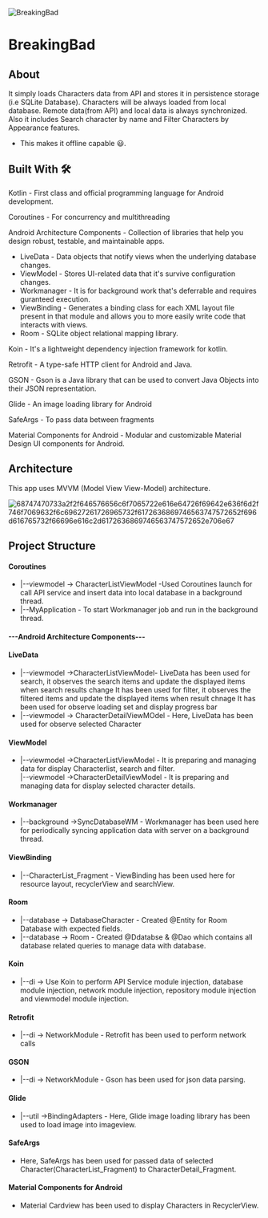 ![BreakingBad](https://user-images.githubusercontent.com/58938625/91903261-db80ee00-ec9a-11ea-9298-f74beb959b6c.png)



# BreakingBad
## About
<p>It simply loads Characters data from API and stores it in persistence storage (i.e SQLite Database). Characters will be always loaded from local database. 
  Remote data(from API) and local data is always synchronized. Also it includes Search character by name and Filter Characters by Appearance features. </p>
  <ul>
  <li>This makes it offline capable 😃.</li>
  </ul>

## Built With 🛠
<p> Kotlin - First class and official programming language for Android development.</p>
<p>Coroutines - For concurrency and multithreading</p>
<p>Android Architecture Components - Collection of libraries that help you design robust, testable, and maintainable apps.</p>
<ul>
  <li>LiveData - Data objects that notify views when the underlying database changes.</li>
  <li>ViewModel - Stores UI-related data that it's survive configuration changes.</li>
  <li>Workmanager - It is for background work that's deferrable and requires guranteed execution.</li>
  <li>ViewBinding - Generates a binding class for each XML layout file present in that module and allows you to more easily write code that interacts with views.</li>
  <li>Room - SQLite object relational mapping library.</li>
  </ul>
<p>Koin - It's a lightweight dependency injection framework for kotlin.<p>
<p>Retrofit - A type-safe HTTP client for Android and Java.</p>
<p>GSON - Gson is a Java library that can be used to convert Java Objects into their JSON representation.<p>
<p>Glide - An image loading library for Android </p>
<p>SafeArgs - To pass data between fragments
<p>Material Components for Android - Modular and customizable Material Design UI components for Android.</p>

## Architecture
<p>This app uses MVVM (Model View View-Model) architecture.</p>

![68747470733a2f2f646576656c6f7065722e616e64726f69642e636f6d2f746f7069632f6c69627261726965732f6172636869746563747572652f696d616765732f66696e616c2d6172636869746563747572652e706e67](https://user-images.githubusercontent.com/58938625/91903352-ff443400-ec9a-11ea-8fd0-853d6336bcf4.png)

## Project Structure
#### Coroutines
<ul>
  <li>|--viewmodel -> CharacterListViewModel -Used Coroutines launch for call API service and insert data into local database in a background thread. </li>
  <li>|--MyApplication - To start Workmanager job and run in the background thread.</li>
  </ul>
  
#### ---Android Architecture Components---

  #### LiveData 
  
  <ul>
  <li>|--viewmodel ->CharacterListViewModel- LiveData has been used for search, it observes the search items and update the displayed items when search results change  
    It has been used for filter, it observes the filtered items and update the displayed items when result chnage
    It has been used for observe loading set and display progress bar</li>
  <li>|--viewmodel -> CharacterDetailViewMOdel - Here, LiveData has been used for observe selected Character </li>
  </ul>
  
  #### ViewModel 
  <ul>
  <li>|--viewmodel ->CharacterListViewModel - It is preparing and managing data for display Characterlist, search and filter. </li>
  </li>|--viewmodel ->CharacterDetailViewModel - It is preparing and managing data for display selected character details.</li>
  </ul>
  
  #### Workmanager
  <ul>
  <li>|--background ->SyncDatabaseWM - Workmanager has been used here for periodically syncing application data with server on a background thread.</li>
  </ul>
  
  #### ViewBinding 
  <ul>
  <li>|--CharacterList_Fragment - ViewBinding has been used here for resource layout, recyclerView and searchView.</li>
  </ul>
  
  #### Room 
  <ul>
  <li>|--database -> DatabaseCharacter - Created @Entity for Room Database with expected fields.</li>
  <li>|--database -> Room - Created @Ddatabse &  @Dao which contains all database related queries to manage data with database.
  </ul>
  
  #### Koin
  <ul>
  <li>|--di -> Use Koin to perform API Service module injection, database module injection, network module injection, repository module injection and viewmodel module injection.</li>
  </ul>
  
#### Retrofit 
<ul>
  <li>|--di -> NetworkModule - Retrofit has been used to perform network calls</li>
  </ul>
  
#### GSON
<ul>
  <li>|--di -> NetworkModule - Gson has been used for json data parsing.</li> 
  </ul>
  
#### Glide 
<ul>
  <li>|--util ->BindingAdapters - Here, Glide image loading library has been used to load image into imageview.</li>
  </ul>
  
#### SafeArgs
<ul>
  <li>Here, SafeArgs has been used for passed data of selected Character(CharacterList_Fragment) to CharacterDetail_Fragment.</li>
  </ul>
  
#### Material Components for Android 
<ul>
  <li>Material Cardview has been used to display Characters in RecyclerView. </li>
  </ul>


